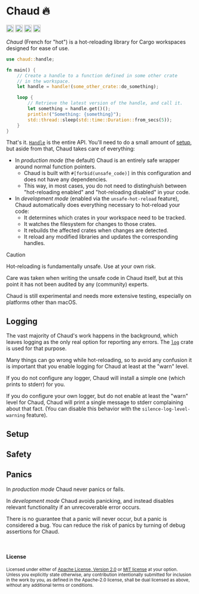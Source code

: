 # Chaud 🔥

<!-- Parts of this README are based on https://github.com/dtolnay's setup. -->
<!-- Badge colors were picked from https://uchu.style/. -->

[<img alt="github" src="https://img.shields.io/badge/github-timnn/chaud-afecb6?style=for-the-badge&logo=github" height="20">](https://github.com/dtolnay/anyhow)
[<img alt="crates.io" src="https://img.shields.io/crates/v/regex?style=for-the-badge&logo=rust&color=3984f2" height="20">](https://crates.io/crates/chaud)
[<img alt="docs.rs" src="https://img.shields.io/badge/docs.rs-chaud-c7abe9?style=for-the-badge&logo=docs.rs" height="20">](https://docs.rs/chaud)
<img alt="license" src="https://img.shields.io/crates/l/regex?style=for-the-badge&logo=docs.rs&color=e3e5e5" height="20">

_Chaud_ (French for "hot") is a hot-reloading library for Cargo workspaces
designed for ease of use.

```rust
use chaud::handle;

fn main() {
    // Create a handle to a function defined in some other crate
    // in the workspace.
    let handle = handle!(some_other_crate::do_something);

    loop {
        // Retrieve the latest version of the handle, and call it.
        let something = handle.get()();
        println!("Something: {something}");
        std::thread::sleep(std::time::Duration::from_secs(5));
    }
}
```

That's it. [`Handle`](https://docs.rs/chaud/latest/chaud/struct.Handle.html) is
the entire API. You'll need to do a small amount of [setup](#setup), but aside
from that, Chaud takes care of everything:

- In _production mode_ (the default) Chaud is an entirely safe wrapper around
  normal function pointers.
  - Chaud is built with `#[forbid(unsafe_code)]` in this configuration and does
    not have any dependencies.
  - This way, in most cases, you do not need to distinghuish between
    "hot-reloading enabled" and "hot-reloading disabled" in your code.
- In _development mode_ (enabled via the `unsafe-hot-reload` feature), Chaud
  automatically does everything necessary to hot-reload your code:
  - It determines which crates in your workspace need to be tracked.
  - It watches the filesystem for changes to those crates.
  - It rebuilds the affected crates when changes are detected.
  - It reload any modified libraries and updates the corresponding handles.

<!-- prettier-ignore -->
> [!CAUTION]
> Hot-reloading is fundamentally unsafe. Use at your own risk.
>
> Care was taken when writing the unsafe code in Chaud itself, but at this point
> it has not been audited by any (community) experts.
>
> Chaud is still experimental and needs more extensive testing, especially on
> platforms other than macOS.

## Logging

The vast majority of Chaud's work happens in the background, which leaves
logging as the only real option for reporting any errors. The
[`log`](https://docs.rs/log) crate is used for that purpose.

Many things can go wrong while hot-reloading, so to avoid any confusion it is
important that you enable logging for Chaud at least at the "warn" level.

If you do not configure any logger, Chaud will install a simple one (which
prints to stderr) for you.

If you do configure your own logger, but do not enable at least the "warn" level
for Chaud, Chaud will print a single message to stderr complaining about that
fact. (You can disable this behavior with the `silence-log-level-warning`
feature).

## Setup

## Safety

## Panics

In _production mode_ Chaud never panics or fails.

In _development mode_ Chaud avoids panicking, and instead disables relevant
functionality if an unrecoverable error occurs.

There is no guarantee that a panic will never occur, but a panic is considered a
bug. You can reduce the risk of panics by turning of debug assertions for Chaud.

<!-- readme-license-begin -->

<br>

#### License

<sup>
Licensed under either of <a href="LICENSE-APACHE">Apache License, Version
2.0</a> or <a href="LICENSE-MIT">MIT license</a> at your option.
</sup>

<br>

<sub>
Unless you explicitly state otherwise, any contribution intentionally submitted
for inclusion in the work by you, as defined in the Apache-2.0 license, shall
be dual licensed as above, without any additional terms or conditions.
</sub>
